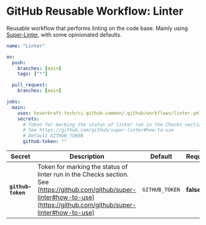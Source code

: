 <!-- start title -->

# GitHub Reusable Workflow: Linter

<!-- end title -->
<!-- start description -->

Reusable workflow that performs linting on the code base.
Mainly using [Super-Linter](https://github.com/github/super-linter), with some opinionated defaults.

<!-- end description -->
<!-- start contents -->
<!-- end contents -->
<!-- start usage -->

```yaml
name: "Linter"

on:
  push:
    branches: [main]
    tags: ["*"]

  pull_request:
    branches: [main]

jobs:
  main:
    uses: hoverkraft-tech/ci-github-common/.github/workflows/linter.yml@0.4.4
    secrets:
      # Token for marking the status of linter run in the Checks section.
      # See https://github.com/github/super-linter#how-to-use
      # Default GITHUB_TOKEN
      github-token: ""
```

<!-- end usage -->
<!-- start secrets -->

| **Secret**                    | **Description**                                                                                                                                                              | **Default**               | **Required** |
| ----------------------------- | ---------------------------------------------------------------------------------------------------------------------------------------------------------------------------- | ------------------------- | ------------ |
| **<code>github-token</code>** | Token for marking the status of linter run in the Checks section. See [https://github.com/github/super-linter#how-to-use](https://github.com/github/super-linter#how-to-use) | <code>GITHUB_TOKEN</code> | **false**    |

<!-- end secrets -->
<!-- start inputs -->

<!-- end inputs -->

<!-- start outputs -->
<!-- end outputs -->
<!-- start [.github/ghadocs/examples/] -->
<!-- end [.github/ghadocs/examples/] -->
